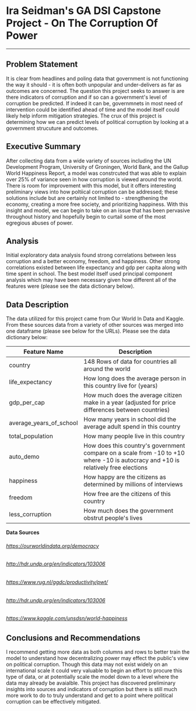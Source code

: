 # Ira Seidman's GA DSI Capstone Project - On The Corruption Of Power
---
## Problem Statement
It is clear from headlines and poling data that government is not functioning the way it should - it is often both unpopular and under-delivers as far as outcomes are concerned. The question this project seeks to answer is are there indicators of corruption and if so can a government's level of corruption be predicted. If indeed it can be, governmnets in most need of intervention could be identified ahead of time and the model itself could likely help inform mitigation strategies. The crux of this project is determining how we can predict levels of political corruption by looking at a government strucuture and outcomes.

## Executive Summary
After collecting data from a wide variety of sources including the UN Development Program, University of Groningen, World Bank, and the Gallup World Happiness Report, a model was constrcuted that was able to explain over 25% of variance seen in how corruption is viewed around the world. There is room for improvement with this model, but it offers interesting preliminary views into how poltiical corruption can be addressed; these solutions include but are certainly not limited to - strengthening the economy, creating a more free society, and prioritizing happiness. With this insight and model, we can begin to take on an issue that has been pervasive throughout history and hopefully begin to curtail some of the most egregious abuses of power.

## Analysis
Initial exploratory data analysis found strong correlations between less corruption and a better economy, freedom, and happiness. Other strong correlations existed between life expectancy and gdp per capita along with time spent in school. The best model itself used principal component analysis which may have been necessary given how different all of the features were (please see the data dictionary below).
           
## Data Description
The data utilized for this project came from Our World In Data and Kaggle. From these sources data from a variety of other sources was merged into one dataframe (please see below for the URLs). Please see the data dictionary below:

| Feature Name | Description |
|    -----     |   -------   |
| country | 148 Rows of data for countries all around the world |
| life_expectancy | How long does the average person in this country live for (years) |                       |
| gdp_per_cap | How much does the average citizen make in a year (adjusted for price differences between countries) |
| average_years_of_school | How many years in school did the average adult spend in this country |
| total_population| How many people live in this country |                 
| auto_demo | How does this country's government compare on a scale from -10 to +10 where -10 is autocracy and +10 is relatively free elections |   
| happiness | How happy are the citizens as determined by millions of interviews |
| freedom | How free are the citizens of this country |
| less_corruption | How much does the government obstrut people's lives |    

**Data Sources**
###### https://ourworldindata.org/democracy
###### http://hdr.undp.org/en/indicators/103006
###### https://www.rug.nl/ggdc/productivity/pwt/
###### http://hdr.undp.org/en/indicators/103006
###### https://www.kaggle.com/unsdsn/world-happiness

## Conclusions and Recommendations
I recommend getting more data as both columns and rows to better train the model to understand how decentralizing power may effect the public's view on political corruption. Though this data may not exist widely on an international scale it could very valuable to begin an effort to procure this type of data, or at potentially scale the model down to a level where the data may already be avaialble. This project has discovered preliminary insights into sources and indicators of corruption but there is still much more work to do to truly understand and get to a point where political corruption can be effectively mitigated.